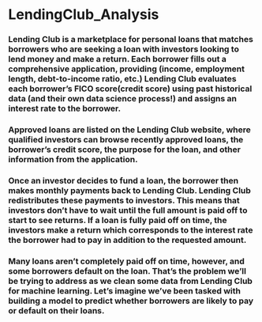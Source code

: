 # LendingClub_Analysis

### Lending Club is a marketplace for personal loans that matches borrowers who are seeking a loan with investors looking to lend money and make a return. Each borrower fills out a comprehensive application, providing (income, employment length, debt-to-income ratio, etc.) Lending Club evaluates each borrower’s FICO score(credit score) using past historical data (and their own data science process!) and assigns an interest rate to the borrower.

### Approved loans are listed on the Lending Club website, where qualified investors can browse recently approved loans, the borrower’s credit score, the purpose for the loan, and other information from the application.

### Once an investor decides to fund a loan, the borrower then makes monthly payments back to Lending Club. Lending Club redistributes these payments to investors. This means that investors don’t have to wait until the full amount is paid off to start to see returns. If a loan is fully paid off on time, the investors make a return which corresponds to the interest rate the borrower had to pay in addition to the requested amount.

### Many loans aren’t completely paid off on time, however, and some borrowers default on the loan. That’s the problem we’ll be trying to address as we clean some data from Lending Club for machine learning. Let’s imagine we’ve been tasked with building a model to predict whether borrowers are likely to pay or default on their loans.

